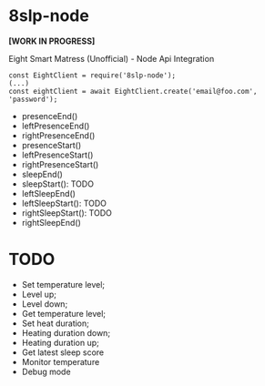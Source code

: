 
# 8slp-node

  **[WORK IN PROGRESS]**

Eight Smart Matress (Unofficial) - Node Api Integration

    const EightClient = require('8slp-node');
    (...)
    const eightClient = await EightClient.create('email@foo.com', 'password');

 - presenceEnd()
 - leftPresenceEnd()
 - rightPresenceEnd()
 - presenceStart()
 - leftPresenceStart()
 - rightPresenceStart()
 - sleepEnd()
 - sleepStart(): TODO
 - leftSleepEnd()
 - leftSleepStart(): TODO
 - rightSleepStart(): TODO
 - rightSleepEnd()

# TODO
- Set temperature level;
- Level up;
- Level down;
- Get temperature level;
- Set heat duration;
- Heating duration down;
- Heating duration up;
- Get latest sleep score
- Monitor temperature
- Debug mode